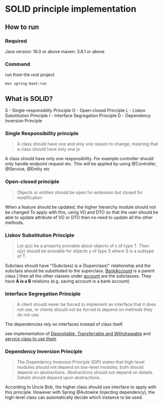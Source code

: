 # SOLID principle implementation

## How to run
### Required
Java version: 18.0 or above
maven: 3.8.1 or above

### Command
run from the root project
```shell
mvn spring-boot:run
```

## What is SOLID?
S - Single-responsiblity Principle
O - Open-closed Principle
L - Liskov Substitution Principle
I - Interface Segregation Principle
D - Dependency Inversion Principle

### Single Responsibility principle
>A class should have one and only one reason to change, meaning that a class should have only one jo

A class should have only one responsibility.
For example controller should only handle endpoint request etc. This will be applied by using @Controller, @Service, @Entity etc

### Open-closed principle
>Objects or entities should be open for extension but closed for modification

When a feature should be updated, the higher hierarchy module should not be changed
To apply with this, using VO and DTO so that the user should be able to update attribute of VO or DTO then no need to update all the other methods.

### Liskov Substitution Principle
>Let q(x) be a property provable about objects of x of type T. Then q(y) should be provable for objects y of type S where S is a subtype of T.

Subclass should have "(Subclass) is a (Superclass)" relationship and the subclass should be substituted to the superclass.
[BankAccount](/src/main/java/org/main/model/bank/BankAccount.java) is a parent class ]
then all the other classes under [account](/src/main/java/org/main/model/bank/account) are the subclasses.
They have **A is a B** relations (e.g. saving account is a bank account) 

### Interface Segregation Principle
>A client should never be forced to implement an interface that it does not use, or clients should not be forced to depend on methods they do not use.

The dependencies rely on interfaces instead of class itself.

see implementation of [Depositable, Transferrable and Withdrawable](/src/main/java/org/main/model/bank/function) and [service class to use them](/src/main/java/org/main/service/BankManagingService.java)

### Dependency Inversion Principle
>The Dependency Inversion Principle (DIP) states that high-level modules should not depend on low-level modules; both should depend on abstractions. Abstractions should not depend on details. Details should depend upon abstractions.

According to Uncle Bob, the higher class should use interface to apply with this principle. However with Spring @Autowire (injecting dependency), the high-level class can automatically decide which instance to be used.
